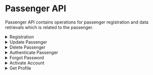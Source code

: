 # Passenger API
Passenger API contains operations for passenger registration and data retrievals which is related to the passenger.


<details><summary>Registration</summary>

## Registration of Passenger:

### EXPECTED CLIENT
`Mobile App`

### ENDPOINT
`[website base address]/api/passenger/register.php`

### REQUEST DETAILS

#### Request Method:
`POST`

#### Request Body:
|Member|Data Type|Comment|
|--|--|--|
|firstname|string||
|lastname|string||
|email|string||
|password|string||
|address|string||
|mobile|string||
|panicmobile|string||

### RESPONSE DETAILS

#### Response Status Codes:
|Status|Description|
|--|--|
|201|Created|
|400|Bad Request|
|401|Unauthorized|
|405|Method Not Allowed|
|500|Internal Server Error|

#### Response Body:
|Member|Data Type|Comment|
|--|--|--|
|message|string||
|id|numeric|Registration Succesful|

### SAMPLES

#### Sample Request:
~~~~
POST [website base address]/api/passenger/register.php HTTP/1.1
Content-Type: application/json

{
    "firstname": "Karlo EMil",
    "lastname": "Flores",
    "email": "karloemilflores@gmail.com",
    "password": "123456",
    "address": "Don Pablo Bldg, 114 Amorsolo Street, Legazpi Village, Makati, Kalakhang Maynila, Philippines",
    "mobile": "0912345677",
    "creditcardnumber":"123456",
    "panicmobile": "0912345677"
}
~~~~

#### Sample Response:
~~~~
Access-Control-Allow-Methods: POST
Access-Control-Allow-Orgin: *
Connection: close
Content-Type: application/json; charset=UTF-8
Date: Fri, 30 Mar 2018 09:00:57 +0000
Location: /api/passenger/get.php?id=1
Status: 201

{
    "message": "Passenger Successfully Registered.",
    "id": 1
}
~~~~


</details>


<details><summary>Update Passenger</summary>

## Updating a Passenger:

### EXPECTED CLIENT
`Web Portal`
`Mobile App`

### ENDPOINT
`[website base address]/api/passenger/update.php`

### REQUEST DETAILS

#### Request Method:
`POST`

#### Request Body:
|Member|Data Type|Comment|
|--|--|--|
|firstname|string||
|lastname|string||
|email|string||
|password|string||
|address|string||
|mobile|string||
|panicmobile|string||

### RESPONSE DETAILS

#### Response Status Codes:
|Status|Description|
|--|--|
|201|Created|
|400|Bad Request|
|401|Unauthorized|
|405|Method Not Allowed|
|500|Internal Server Error|

#### Response Body:
|Member|Data Type|Comment|
|--|--|--|
|message|string||
|id|numeric|Registration Succesful|

### SAMPLES

#### Sample Request:
~~~~
POST [website base address]/api/passenger/update.php HTTP/1.1
Content-Type: application/json

{
    "firstname": "Karlo EMil",
    "lastname": "Flores",
    "email": "karloemilflores@gmail.com",
    "password": "123456",
    "address": "Don Pablo Bldg, 114 Amorsolo Street, Legazpi Village, Makati, Kalakhang Maynila, Philippines",
    "mobile": "0912345677",
    "creditcardnumber":"123456",
    "panicmobile": "0912345677"
}
~~~~

#### Sample Response:
~~~~
Access-Control-Allow-Methods: POST
Access-Control-Allow-Orgin: *
Connection: close
Content-Type: application/json; charset=UTF-8
Date: Fri, 30 Mar 2018 09:00:57 +0000
Location: /api/passenger/get.php?id=1
Status: 201

{
    "message": "Passenger Successfully Updated.",
    "id": 1
}
~~~~


</details>


<details><summary>Delete Passenger</summary>

## Deletes a Passenger:

### EXPECTED CLIENT
`Web Portal`

### ENDPOINT
`[website base address]/api/passenger/delete.php

### REQUEST DETAILS

#### Request Method:
`POST`

#### Request Body:
|Member|Data Type|Comment|
|--|--|--|
|id|int||

### RESPONSE DETAILS

#### Response Status Codes:
|Status|Description|
|--|--|
|201|Created|
|400|Bad Request|
|401|Unauthorized|
|405|Method Not Allowed|
|500|Internal Server Error|

#### Response Body:
|Member|Data Type|Comment|
|--|--|--|
|message|string||
|id|numeric|Passenger's Account Removed|

### SAMPLES

#### Sample Request:
~~~~
POST [website base address]/api/passenger/delete.php HTTP/1.1
Content-Type: application/json

{
    "id": 1
   
}
~~~~

#### Sample Response:
~~~~
Access-Control-Allow-Methods: POST
Access-Control-Allow-Orgin: *
Connection: close
Content-Type: application/json; charset=UTF-8
Date: Fri, 30 Mar 2018 09:00:57 +0000
Location: /api/passenger/get.php?id=1
Status: 201

{
    "message": "Passenger Account Deleted",
    "id": 1
}
~~~~


</details>

<details><summary>Authenticate Passenger</summary>

## Authenticate upon login:

### EXPECTED CLIENT
`Mobile App`

### ENDPOINT
`[website base address]/api/passenger/authenticate.php

### REQUEST DETAILS

#### Request Method:
`POST`

#### Request Body:
|Member|Data Type|Comment|
|--|--|--|
|email|string|optional field but return an empty string if no set email|
|mobile|string|optional field but return an empty string if no set mobile|
|password|string||
### RESPONSE DETAILS

#### Response Status Codes:
|Status|Description|
|--|--|
|201|Created|
|400|Bad Request|
|401|Unauthorized|
|405|Method Not Allowed|
|500|Internal Server Error|

#### Response Body:
|Member|Data Type|Comment|
|--|--|--|
|message|string||
|id|numeric|Login Successfull|

### SAMPLES

#### Sample Request:
~~~~
POST [website base address]/api/passenger/authenticate.php HTTP/1.1
Content-Type: application/json

{
    "email": "karloemilflores@gmail.com",
     "mobile": "",
      "password": "123456"
   
}
~~~~

#### Sample Response:
~~~~
Access-Control-Allow-Methods: POST
Access-Control-Allow-Orgin: *
Connection: close
Content-Type: application/json; charset=UTF-8
Date: Fri, 30 Mar 2018 09:00:57 +0000
Location: /api/passenger/get.php?id=1
Status: 200

{
    "message": "Account is valid and existing",
    "id": 1
}
~~~~


</details>


<details><summary>Forgot Password</summary>

## Forgot Password:

### EXPECTED CLIENT
`Mobile App`

### ENDPOINT
`[website base address]/api/passenger/forgotpass.php

### REQUEST DETAILS

#### Request Method:
`POST`

#### Request Body:
|Member|Data Type|Comment|
|--|--|--|
|email|string|Email of the account for the temporary email be sent|
### RESPONSE DETAILS

#### Response Status Codes:
|Status|Description|
|--|--|
|201|Created|
|400|Bad Request|
|401|Unauthorized|
|405|Method Not Allowed|
|500|Internal Server Error|

#### Response Body:
|Member|Data Type|Comment|
|--|--|--|
|message|string||
|id|numeric|Sent the temporary Password|

### SAMPLES

#### Sample Request:
~~~~
POST [website base address]/api/passenger/forgotpass.php HTTP/1.1
Content-Type: application/json

{
    "email": "karloemilflores@gmail.com"
   
}
~~~~

#### Sample Response:
~~~~
Access-Control-Allow-Methods: POST
Access-Control-Allow-Orgin: *
Connection: close
Content-Type: application/json; charset=UTF-8
Date: Fri, 30 Mar 2018 09:00:57 +0000
Location: /api/passenger/get.php?id=1
Status: 201

{
    "message": "Sent temporary Password",
    "id": 1
}
~~~~


</details>


<details><summary>Activate Account</summary>

## Activate Account:

### EXPECTED CLIENT
`Web Portal`
`Mobile App`

### ENDPOINT
`[website base address]/api/passenger/activateaccount.php` 

### REQUEST DETAILS

#### Request Method:
`POST`

#### Request Body:
|Member|Data Type|Comment|
|--|--|--|
|token|string|token should match the set token|
### RESPONSE DETAILS

#### Response Status Codes:
|Status|Description|
|--|--|
|201|Created|
|400|Bad Request|
|401|Unauthorized|
|405|Method Not Allowed|
|500|Internal Server Error|

#### Response Body:
|Member|Data Type|Comment|
|--|--|--|
|message|string||
|id|numeric|id of the activated account|

### SAMPLES

#### Sample Request:
~~~~
POST [website base address]/api/passenger/activateaccount.php HTTP/1.1
Content-Type: application/json

{
    "token": "wafuwafuqh0e"
   
}
~~~~

#### Sample Response:
~~~~
Access-Control-Allow-Methods: POST
Access-Control-Allow-Orgin: *
Connection: close
Content-Type: application/json; charset=UTF-8
Date: Fri, 30 Mar 2018 09:00:57 +0000
Location: /api/passenger/get.php?id=1
Status: 201

{
    "message": "Activated the account",
    "id": 1
}
~~~~

</details>

<details><summary>Get Profile</summary>

## Get Profile:

### EXPECTED CLIENT
`Web Portal`
`Mobile App`

### ENDPOINT
`[website base address]/api/passenger/get.php?id=1` or 
`[website base address]/api/passenger/get.php` -> this will fetch all the passenger data in the database


### REQUEST DETAILS

#### Request Method:
`GET`

### RESPONSE DETAILS

#### Response Status Codes:
|Status|Description|
|--|--|
|201|Created|
|400|Bad Request|
|401|Unauthorized|
|405|Method Not Allowed|
|500|Internal Server Error|

#### Response Body:
|Member|Data Type|Comment|
|--|--|--|
|message|string||
|id|numeric|Sent the temporary Password|

### SAMPLES

#### Sample Response:
~~~~
Access-Control-Allow-Methods: POST
Access-Control-Allow-Orgin: *
Connection: close
Content-Type: application/json; charset=UTF-8
Date: Fri, 30 Mar 2018 09:00:57 +0000
Location: /api/passenger/get.php?id=1
Status: 201

{
    "firstname": "Karlo Emil",
    "lastname": "Flores",
    "email": "karloemilflores@gmail.com",
    "address": "North",
     "mobile": "012323232",
        "panicmobile": "012323232",
           "password": "123456",
}
~~~~


</details>
